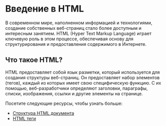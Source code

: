 # Введение в HTML

В современном мире, наполненном информацией и технологиями, создание собственных веб-страниц стало более доступным и интересным занятием. HTML (Hyper Text Markup Language) играет ключевую роль в этом процессе, обеспечивая основу для структурирования и предоставления содержимого в Интернете.

## Что такое HTML?

HTML предоставляет собой язык разметки, который используется для создания структуры веб-страниц. Он предоставляет набор элементов (тегов), каждый из которых имеет свою специфическую функцию. С их помощью, веб-разработчики определяют заголовки, параграфы, списки, изображения, ссылки и другие элементы на странице.

Посетите следующие ресурсы, чтобы узнать больше:
- [Структура HTML документа](1.1%20HTML%20Document%20Structure/README.md)
- [HTML теги](1.2%20HTML%20Tags/README.md)